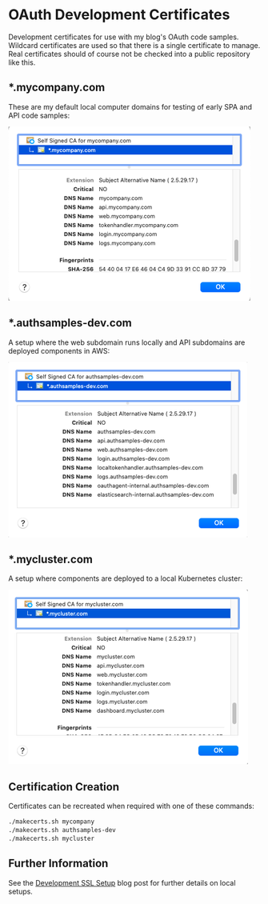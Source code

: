 # OAuth Development Certificates

Development certificates for use with my blog's OAuth code samples.\
Wildcard certificates are used so that there is a single certificate to manage.\
Real certificates should of course not be checked into a public repository like this.

## *.mycompany.com

These are my default local computer domains for testing of early SPA and API code samples:

![mycompany certificate](./doc/mycompany.png)

## *.authsamples-dev.com

A setup where the web subdomain runs locally and API subdomains are deployed components in AWS:

![authsamples-dev certificate](./doc/authsamples-dev.png)

## *.mycluster.com

A setup where components are deployed to a local Kubernetes cluster:

![mycluster certificate](./doc/mycluster.png)

## Certification Creation

Certificates can be recreated when required with one of these commands:

```bash
./makecerts.sh mycompany
./makecerts.sh authsamples-dev
./makecerts.sh mycluster
```

## Further Information

See the [Development SSL Setup](https://authguidance.com/2017/11/11/developer-ssl-setup/) blog post for further details on local setups.
